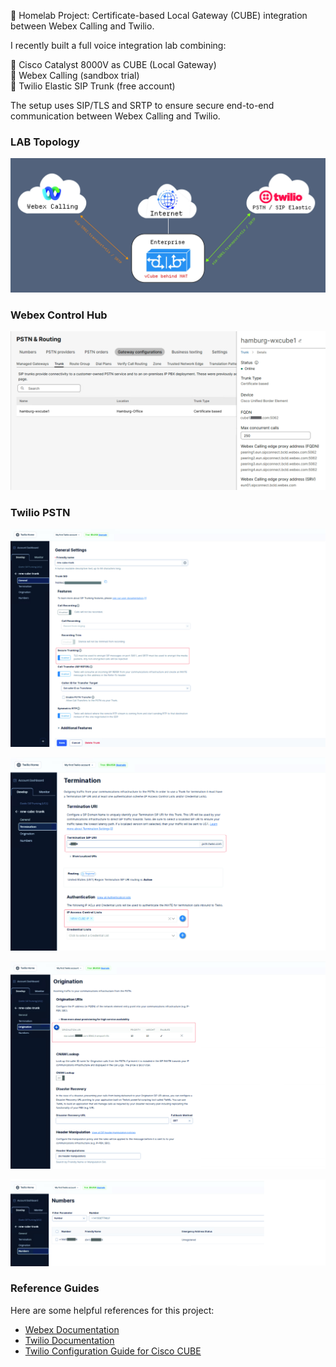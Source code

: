
🚀 Homelab Project: Certificate-based Local Gateway (CUBE) integration between Webex Calling and Twilio.


I recently built a full voice integration lab combining:  

🔹 Cisco Catalyst 8000V as CUBE (Local Gateway)  
🔹 Webex Calling (sandbox trial)  
🔹 Twilio Elastic SIP Trunk (free account)  

The setup uses SIP/TLS and SRTP to ensure secure end-to-end communication between Webex Calling and Twilio.  

### LAB Topology  
![LAB Topology](images/topology.jpg)

### Webex Control Hub  
![PSTN & Routing -> Gateway Configurations -> Trunk](images/webextrunk.jpg)

### Twilio PSTN  
![Twilio PSTN](images/twilio1.jpg)
  
![Twilio PSTN](images/twilio2.jpg)
  
![Twilio PSTN](images/twilio3.jpg)
  
![Twilio PSTN](images/twilio4.jpg)


### Reference Guides

Here are some helpful references for this project:

- [Webex Documentation](https://help.webex.com/en-us/article/jr1i3r/Configure-Local-Gateway-on-Cisco-IOS-XE-for-Webex-Calling#configure-cert-based-trunk)
- [Twilio Documentation](https://www.twilio.com/docs/sip-trunking)
- [Twilio Configuration Guide for Cisco CUBE](https://www.twilio.com/en-us/blog/secure-elastic-sip-trunks)

